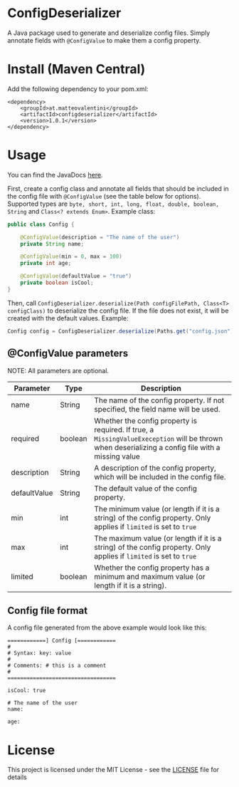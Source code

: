 # ConfigDeserializer
 
A Java package used to generate and deserialize config files. Simply annotate fields with ```@ConfigValue``` to make them a config property.

# Install (Maven Central)

Add the following dependency to your pom.xml:

```
<dependency>
    <groupId>at.matteovalentini</groupId>
    <artifactId>configdeserializer</artifactId>
    <version>1.0.1</version>
</dependency>
```
# Usage

You can find the JavaDocs [here](https://matteovalentini-at.github.io/ConfigDeserializer/at/matteovalentini/configdeserializer/package-summary.html).

First, create a config class and annotate all fields that should be included in the config file with ```@ConfigValue``` (see the table below for options). Supported types are ```byte, short, int, long, float, double, boolean, String``` and ```Class<? extends Enum>```. Example class:

```java
public class Config {

	@ConfigValue(description = "The name of the user")
	private String name;

	@ConfigValue(min = 0, max = 100)
	private int age;

	@ConfigValue(defaultValue = "true")
	private boolean isCool;
}
```

Then, call ```ConfigDeserializer.deserialize(Path configFilePath, Class<T> configClass)``` to deserialize the config file. If the file does not exist, it will be created with the default values. Example:

```java
Config config = ConfigDeserializer.deserialize(Paths.get("config.json"), Config.class);
```

## @ConfigValue parameters

NOTE: All parameters are optional.

| Parameter | Type | Description |
|-----------|------|-------------|
| name | String | The name of the config property. If not specified, the field name will be used. |
| required | boolean | Whether the config property is required. If true, a ```MissingValueExeception``` will be thrown when deserializing a config file with a missing value |
| description | String | A description of the config property, which will be included in the config file. |
| defaultValue | String | The default value of the config property. |
| min | int | The minimum value (or length if it is a string) of the config property. Only applies if ```limited``` is set to ```true``` |
| max | int | The maximum value (or length if it is a string) of the config property. Only applies if ```limited``` is set to ```true``` |
| limited | boolean | Whether the config property has a minimum and maximum value (or length if it is a string). |

## Config file format

A config file generated from the above example would look like this:

```
============] Config [============
#
# Syntax: key: value
#
# Comments: # this is a comment
#
==================================

isCool: true

# The name of the user
name: 

age: 
```

# License

This project is licensed under the MIT License - see the [LICENSE](LICENSE) file for details
